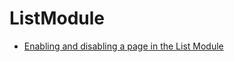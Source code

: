 # ListModule

* [Enabling and disabling a page in the List Module](//10GettingStarted/20BasicConfiguration/10BackendBasics/EnablingAndDisablingAPageInTheListModule.md)
